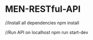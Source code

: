 # MEN-RESTful-API

//Install all dependencies
npm install

//Run API on localhost
npm run start-dev
